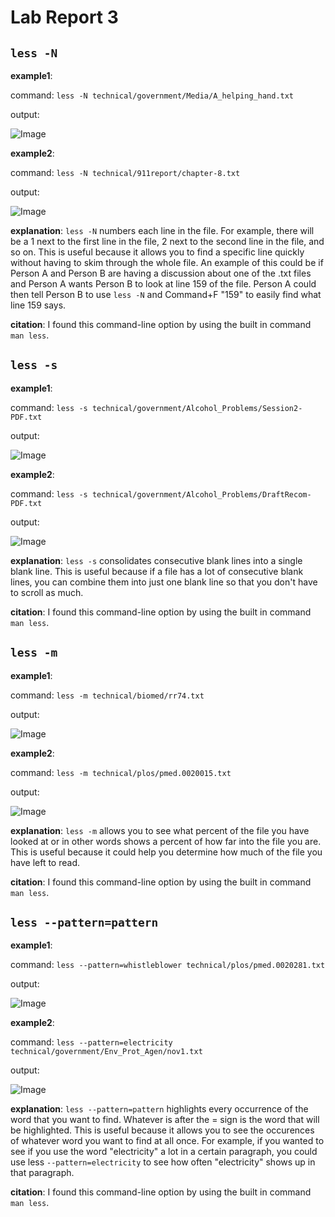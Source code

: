 # Lab Report 3

## ```less -N```
**example1**:
  
command: ```less -N technical/government/Media/A_helping_hand.txt```
  
output: 

![Image](option1-1.png)

**example2**: 

command: ```less -N technical/911report/chapter-8.txt```

output:

![Image](option1-2.png)

**explanation**: ```less -N``` numbers each line in the file. For example, there will be a 1 next to the first line in the file, 2 next to the second line in the file, and so on. This is useful because it allows you to find a specific line quickly without having to skim through the whole file. An example of this could be if Person A and Person B are having a discussion about one of the .txt files and Person A wants Person B to look at line 159 of the file. Person A could then tell Person B to use ```less -N``` and Command+F "159" to easily find what line 159 says. 
  
**citation**: I found this command-line option by using the built in command ```man less```.
  

## ```less -s```
**example1**:
  
command: ```less -s technical/government/Alcohol_Problems/Session2-PDF.txt```
  
output: 
  
![Image](option2-1.png)

**example2**: 

command: ```less -s technical/government/Alcohol_Problems/DraftRecom-PDF.txt```

output:
  
![Image](option2-2.png)

**explanation**: ```less -s``` consolidates consecutive blank lines into a single blank line. This is useful because if a file has a lot of consecutive blank lines, you can combine them into just one blank line so that you don't have to scroll as much. 
  
**citation**: I found this command-line option by using the built in command ```man less```.
  

## ```less -m```
**example1**:
  
command: ```less -m technical/biomed/rr74.txt```
  
output: 
  
![Image](option3-1.png)

**example2**: 

command: ```less -m technical/plos/pmed.0020015.txt```

output:
  
![Image](option3-2.png)

**explanation**: ```less -m``` allows you to see what percent of the file you have looked at or in other words shows a percent of how far into the file you are. This is useful because it could help you determine how much of the file you have left to read.
  
**citation**: I found this command-line option by using the built in command ```man less```.


## ```less --pattern=pattern```
**example1**:
  
command: ```less --pattern=whistleblower technical/plos/pmed.0020281.txt```
  
output: 
  
![Image](option4-1.png)

**example2**: 

command: ```less --pattern=electricity technical/government/Env_Prot_Agen/nov1.txt```

output:
  
![Image](option4-2.png)

**explanation**: ```less --pattern=pattern``` highlights every occurrence of the word that you want to find. Whatever is after the = sign is the word that will be highlighted. This is useful because it allows you to see the occurences of whatever word you want to find at all once. For example, if you wanted to see if you use the word "electricity" a lot in a certain paragraph, you could use less ```--pattern=electricity``` to see how often "electricity" shows up in that paragraph. 
  
**citation**: I found this command-line option by using the built in command ```man less```.
